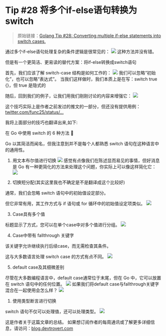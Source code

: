 # Tip #28 将多个if-else语句转换为switch

>  原始链接：[Golang Tip #28: Converting multiple if-else statements into switch cases.](https://x.com/func25/status/1760648317942600114?s=46)

通过多个if-else语句处理复杂的条件逻辑是很常见的：
![](./images/028/1.jpeg)
这种方法并没有错。

但是有一个更简洁、更易读的替代方案：将if-else转换成switch语句

首先，我们应该了解 switch-case 结构是如何工作的：
![](./images/028/2.jpeg)
我们可以忽略“初始化”，也可以忽略“表达式”。 当我们这样做时，我们本质上是在写：switch true {}，但 true 是隐式的

随后，回到我们的例子，让我们用我们刚刚讨论的内容来增强它：
![](./images/028/3.jpeg)

这个技巧实际上是作者之前发过的推文的一部分，但还没有提供用例：[twitter.com/func25/status/…](https://x.com/func25/status/1745774945920245800?s=46)

我将上面部分的技巧也翻译出来,如下:

在 Go 中使用 switch 的 6 种方法 🧵

Go 以其简洁而闻名，但我注意到并不是每个人都熟悉 switch 语句在这种语言中的通用性。

1. 用文本布尔值进行切换
![](./images/028/4.jpeg)
感觉有点像我们在陈述显而易见的事情，但好消息是 Go 有一种更简化的方法来处理这个问题，你实际上可以像这样简化它：
![](./images/028/5.jpeg)

2. 切换短分配(其实这里我也不确定是不是翻译成这个比较好)

通常，我们会忽略 switch 语句中的初始值设定部分。

但它非常有用，其工作方式与 if 语句或 for 循环中的初始值设定项类似。
![](./images/028/6.jpeg)

3. Case具有多个值
   
标题显示了方式，您可以在单个case中对多个值进行分组。
![](./images/028/7.jpeg)

4. Case中带有 fallthrough 关键字

该关键字允许继续执行后续case，而无需检查其条件。

这与大多数语言处理 switch case 的方式有点不同。
![](./images/028/8.jpeg)

5. default case及其细微差别

尽管在大多数编程语言中，default case通常位于末尾，但在 Go 中，它可以放置在 switch 语句中的任何位置。
![](./images/028/9.jpeg)
如果我们将default case与fallthrough关键字混合在一起使用会怎么样？
![](./images/028/10.jpeg)

1. 使用类型断言进行切换

switch 语句不仅可以处理值，还可以处理类型。
![](./images/028/11.jpeg)


这是作者关于这篇文章的总结。 如果想订阅作者的每周通讯或了解更多详细信息，请访问：[blog.devtrovert.com](https://blog.devtrovert.com/p/switch-in-go-6-ways-to-use-it)